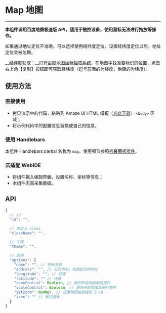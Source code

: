 # Map 地图
---

**本组件调用百度地图极速版 API，适用于触控设备，使用鼠标无法进行拖放等操作。**

如果通过地址定位不准确，可以选择使用经纬度定位，设置经纬度定位以后，地址定位会被忽略。

__经纬度获取：__打开[百度地图坐标拾取系统](http://api.map.baidu.com/lbsapi/getpoint/index.html)，在地图中找准要标识的位置，点击右上角【复制】按钮即可获取经纬度（逗号前面的为经度，后面的为纬度）。

## 使用方法

### 直接使用

- 拷贝演示中的代码，粘贴到 Amaze UI HTML 模板（[点此下载](/getting-started)） `<body>` 区域；
- 将示例代码中的配置信息替换成自己的信息。

### 使用 Handlebars

本组件 Handlebars partial 名称为 `map`，使用细节参照[折叠面板组件](/widgets/accordion)。

### 云适配 WebIDE

- 将组件拖入编辑界面，设置名称、坐标等信息；
- 本组件无需采集数据。

## API

```javascript
{
  // id
  "id": "",

  // 自定义 class
  "className": "",

  // 主题
  "theme": "",

  // 选项
  "options": {
    "name": "", // 坐标名称
    "address": "", // 公司地址，地图定位的地址
    "longitude": "", // 经度
    "latitude": "" // 纬度    
    "zoomControl": Boolean, // 是否开启地图缩放控件
    "scaleControl": Boolean, // 是否开启地图比例尺控件
    "setZoom": Number, // 设置地图缩放级别 3-18 
    "icon": "" // 标注图标
  }
}
```
